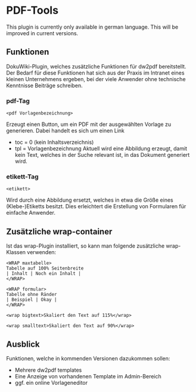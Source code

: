 # PDF-Tools

This plugin is currently only available in german language. This will be improved in current versions.

## Funktionen
DokuWiki-Plugin, welches zusätzliche Funktionen für dw2pdf bereitstellt. Der Bedarf für diese Funktionen hat sich aus der Praxis im Intranet eines kleinen Unternehmens ergeben, bei der viele Anwender ohne technische Kenntnisse Beiträge schreiben.

### pdf-Tag

    <pdf Vorlagenbezeichnung>

Erzeugt einen Button, um ein PDF mit der ausgewählten Vorlage zu generieren. Dabei handelt es sich um einen Link
* toc = 0 (kein Inhaltsverzeichnis)
* tpl = Vorlagenbezeichnung
Aktuell wird eine Abbildung erzeugt, damit kein Text, welches in der Suche relevant ist, in das Dokument generiert wird.

### etikett-Tag

    <etikett>

Wird durch eine Abbildung ersetzt, welches in etwa die Größe eines (Klebe-)Etiketts besitzt. Dies erleichtert die Erstellung von Formularen für einfache Anwender.

## Zusätzliche wrap-container

Ist das wrap-Plugin installiert, so kann man folgende zusätzliche wrap-Klassen verwenden:

    <WRAP maxtabelle>
    Tabelle auf 100% Seitenbreite
    | Inhalt | Noch ein Inhalt |
    </WRAP>
    
    <WRAP formular>
    Tabelle ohne Ränder
    | Beispiel | Okay |
    </WRAP>

    <wrap bigtext>Skaliert den Text auf 115%</wrap>

    <wrap smalltext>Skaliert den Text auf 90%</wrap>


## Ausblick
Funktionen, welche in kommenden Versionen dazukommen sollen:
* Mehrere dw2pdf templates
* Eine Anzeige von vorhandenen Template im Admin-Bereich
* ggf. ein online Vorlageneditor
